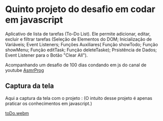 # Quinto projeto do desafio em codar em javascript

Aplicativo de lista de tarefas (To-Do List). Ele permite adicionar, editar, excluir e filtrar tarefas (Seleção de Elementos do DOM; Inicialização de Variáveis;
Event Listeners; Funções Auxiliares( Função showTodo; Função showMenu;  Função editTask; Função deleteTaske); Prsistência de Dados; Event Listener para o Botão "Clear All").

Acompanhando um desafio de 100 dias condando em js do canal de youtube <a href="youtube.com/channel/UCJqXkOwrq7uBn-sn_Fvce9Q?sub_confirmation=1">AsmrProg</a>

## Captura da tela
Aqui a captura da tela com o projeto :
(O intuito desse projeto é apenas praticar os conhecimentos em javascript.)

[toDo.webm](https://github.com/77971904/-Desafio-de-codar-em-javascript14/assets/108705247/6760d7cd-fbed-406c-a9f9-a9c3b936fc20)
